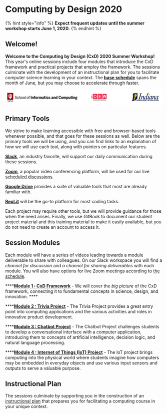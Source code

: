 # Computing by Design 2020

{% hint style="info" %}
**Expect frequent updates until the summer workshop starts June 1, 2020.**
{% endhint %}

## Welcome!

**Welcome to the Computing by Design \(CxD\) 2020 Summer Workshop!** This year's online sessions include four modules that introduce the CxD framework and practical projects that employ the framework. The sessions culminate with the development of an instructional plan for you to facilitate computer science learning in your context. The [**base schedule**](schedule.md) spans the month of June, but you may choose to accelerate through faster.

![](.gitbook/assets/orgsbanner.png)

## Primary Tools

We strive to make learning accessible with free and browser-based tools whenever possible, and that goes for these sessions as well. Below are the primary tools we will be using, and you can find links to an explanation of how we will use each tool, along with pointers on particular features.

[**Slack**](tools/slack.md), an industry favorite, will support our daily communication during these sessions. 

[**Zoom**](tools/zoom.md), a popular video conferencing platform, will be used for our live [scheduled discussions](schedule.md).

[**Google Drive**](tools/google-drive.md) provides a suite of valuable tools that most are already familiar with. 

[**Repl.it**](tools/repl.it.md) will be the go-to platform for most coding tasks. 

Each project may require other tools, but we will provide guidance for those when the need arises. Finally, we use GitBook to document our student project material and this training material to make it easily available, but you do not need to create an account to access it. 

## Session Modules

Each module will have a series of videos leading towards a module deliverable to share with colleagues. On our Slack workspace you will find  a _channel for discussion_ and _a channel for sharing deliverables_ with each module. You will also have options for live Zoom meetings according to [the schedule](schedule.md).

\*\*\*\*[**Module 1 : CxD Framework**](modules/cxd-framework/) - We will cover the _big picture_ of the CxD framework, connecting it to fundamental concepts in science, design, and innovation. ****

\*\*\*\*[**Module 2 : Trivia Project**](modules/trivia-project.md) - The Trivia Project provides a great entry point into computing applications and the various activities and roles in innovative product development. 

\*\*\*\*[**Module 3 : Chatbot Project**](modules/chatbot-project.md) - The Chatbot Project challenges students to develop a conversational interface with a computer application, introducing them to concepts of artificial intelligence, decision logic, and natural language processing.

\*\*\*\*[**Module 4 : Internet of Things \(IoT\) Project**](modules/iot-project.md) - The IoT project brings computing into the physical world where students imagine how computers may be embedded in everyday objects and use various input sensors and outputs to serve a valuable purpose. 

## Instructional Plan

The sessions culminate by supporting you in the construction of an [instructional plan](instructional-plan/guide.md) that prepares you for facilitating a computing course in your unique context.

